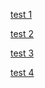 [test 1](https://becode.com.br/wp-content/uploads/2018/07/teste-logica-1152x605.png)

[test 2](https://pt.wikipedia.org/wiki/Teste_de_software)

[test 3](https://medium.com/collabcode/meu-html-%C3%A9-sem%)

[test 4](https://pt.wikipedia.org/wiki/Teste_de_software)


